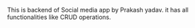 This is backend of Social media app by Prakash yadav.
it has all functionalities like CRUD operations.